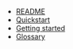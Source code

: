 
- [README](README.md)
- [Quickstart](docs/quickstart.ipynb)
- [Getting started](docs/fastai_example.md)
- [Glossary](docs/glossary.md)